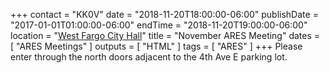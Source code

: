 +++
contact = "KK0V"
date = "2018-11-20T18:00:00-06:00"
publishDate = "2017-01-01T01:00:00-06:00"
endTime = "2018-11-20T19:00:00-06:00"
location = "[West Fargo City Hall](/places/west-fargo-city-hall/)"
title = "November ARES Meeting"
dates = [ "ARES Meetings" ]
outputs = [ "HTML" ]
tags = [ "ARES" ]
+++
Please enter through the north
doors adjacent to the 4th Ave E parking lot.
